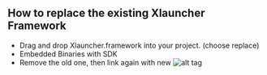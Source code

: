 ## How to replace the existing Xlauncher Framework

- Drag and drop Xlauncher.framework into your project. (choose replace)
- Embedded Binaries with SDK
- Remove the old one, then link again with new 
![alt tag](https://github.com/xctcorporation/XlauncherIOS/blob/master/Images/addEmbled.png)
